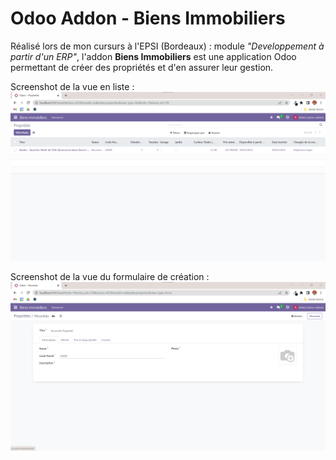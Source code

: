 # Odoo Addon - Biens Immobiliers

Réalisé lors de mon cursurs à l'EPSI (Bordeaux) : module *"Developpement à partir d'un ERP"*, l'addon **Biens Immobiliers** est une application Odoo permettant de créer des propriétés et d'en assurer leur gestion.

Screenshot de la vue en liste :
![screenshot of the list view](screenshots/screenshot_list_view.png "Screenshot of the list view")

Screenshot de la vue du formulaire de création :
![screenshot of the for; view](screenshots/screenshot_form_view.png "Screenshot of the form view")